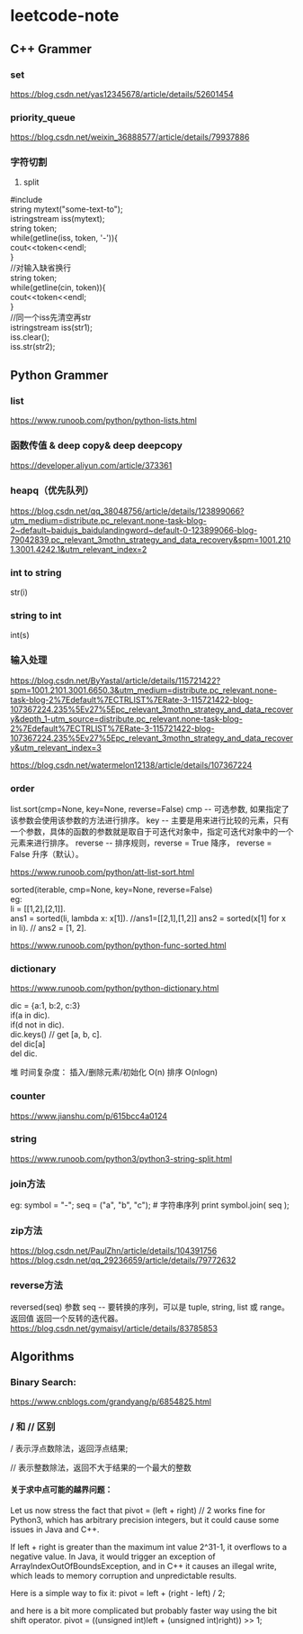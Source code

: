 # leetcode-note

## C++ Grammer

### set
https://blog.csdn.net/yas12345678/article/details/52601454

### priority_queue
https://blog.csdn.net/weixin_36888577/article/details/79937886

### 字符切割

1. split

#include<sstream>  
string mytext("some-text-to");  
istringstream iss(mytext);  
string token;  
while(getline(iss, token, '-')){  
   cout<<token<<endl;  
}  
//对输入缺省换行  
string token;  
while(getline(cin, token)){  
   cout<<token<<endl;  
}  
//同一个iss先清空再str  
istringstream iss(str1);  
iss.clear();  
iss.str(str2);  



## Python Grammer

### list
https://www.runoob.com/python/python-lists.html

### 函数传值 & deep copy& deep deepcopy
https://developer.aliyun.com/article/373361

### heapq（优先队列）
https://blog.csdn.net/qq_38048756/article/details/123899066?utm_medium=distribute.pc_relevant.none-task-blog-2~default~baidujs_baidulandingword~default-0-123899066-blog-79042839.pc_relevant_3mothn_strategy_and_data_recovery&spm=1001.2101.3001.4242.1&utm_relevant_index=2  

### int to string
   str(i)

### string to int
   int(s)

### 输入处理
https://blog.csdn.net/ByYastal/article/details/115721422?spm=1001.2101.3001.6650.3&utm_medium=distribute.pc_relevant.none-task-blog-2%7Edefault%7ECTRLIST%7ERate-3-115721422-blog-107367224.235%5Ev27%5Epc_relevant_3mothn_strategy_and_data_recovery&depth_1-utm_source=distribute.pc_relevant.none-task-blog-2%7Edefault%7ECTRLIST%7ERate-3-115721422-blog-107367224.235%5Ev27%5Epc_relevant_3mothn_strategy_and_data_recovery&utm_relevant_index=3

https://blog.csdn.net/watermelon12138/article/details/107367224

### order

list.sort(cmp=None, key=None, reverse=False)
cmp -- 可选参数, 如果指定了该参数会使用该参数的方法进行排序。
key -- 主要是用来进行比较的元素，只有一个参数，具体的函数的参数就是取自于可迭代对象中，指定可迭代对象中的一个元素来进行排序。
reverse -- 排序规则，reverse = True 降序， reverse = False 升序（默认）。

https://www.runoob.com/python/att-list-sort.html  

sorted(iterable, cmp=None, key=None, reverse=False)  
eg:  
li = [[1,2],[2,1]].  
ans1 = sorted(li, lambda x: x[1]). //ans1=[[2,1],[1,2]]
ans2 = sorted(x[1] for x in li).   // ans2 = [1, 2].  


https://www.runoob.com/python/python-func-sorted.html  


### dictionary 
https://www.runoob.com/python/python-dictionary.html
   
   dic = {a:1, b:2, c:3}  
   if(a in dic).  
   if(d not in dic).  
   dic.keys() // get [a, b, c].  
   del dic[a]   
   del dic.  
   
堆
时间复杂度：
插入/删除元素/初始化 O(n)
排序 O(nlogn)

### counter
https://www.jianshu.com/p/615bcc4a0124
   

### string
   https://www.runoob.com/python3/python3-string-split.html  

### join方法
eg:
  symbol = "-";
  seq = ("a", "b", "c"); # 字符串序列
  print symbol.join( seq );
  
### zip方法
   https://blog.csdn.net/PaulZhn/article/details/104391756
   https://blog.csdn.net/qq_29236659/article/details/79772632
   
   
### reverse方法

reversed(seq)
参数
seq -- 要转换的序列，可以是 tuple, string, list 或 range。
返回值
返回一个反转的迭代器。
https://blog.csdn.net/gymaisyl/article/details/83785853
   
## Algorithms

### Binary Search:

https://www.cnblogs.com/grandyang/p/6854825.html

### / 和 // 区别

/ 表示浮点数除法，返回浮点结果;

// 表示整数除法，返回不大于结果的一个最大的整数

#### 关于求中点可能的越界问题：

Let us now stress the fact that pivot = (left + right) // 2 works fine for Python3, which has arbitrary precision integers, but it could cause some issues in Java and C++.

If left + right is greater than the maximum int value 2^31-1, it overflows to a negative value. In Java, it would trigger an exception of ArrayIndexOutOfBoundsException, and in C++ it causes an illegal write, which leads to memory corruption and unpredictable results.

Here is a simple way to fix it:
pivot = left + (right - left) / 2;

and here is a bit more complicated but probably faster way using the bit shift operator.
pivot = ((unsigned int)left + (unsigned int)right)) >> 1;


